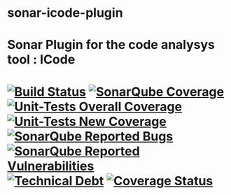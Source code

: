 # sonar-icode-plugin
Sonar Plugin for the code analysys tool : ICode
==========
[![Build Status](https://travis-ci.org/AT-NicolasMetivier/sonar-icode-plugin.svg?branch=master)](https://travis-ci.org/AT-NicolasMetivier/sonar-icode-plugin)
[![SonarQube Coverage](https://sonarcloud.io/api/badges/gate?key=com.ateno.sonar%3Asonar-test-plugin)](https://sonarcloud.io/dashboard?id=com.ateno.sonar%3Asonar-test-plugin)
[![Unit-Tests Overall Coverage](https://sonarcloud.io/api/badges/measure?key=org.sonar:sonar-test-plugin&metric=coverage&template=FLAT)](https://sonarcloud.io/dashboard?id=com.ateno.sonar%3Asonar-test-plugin)
[![Unit-Tests New Coverage](https://sonarcloud.io/api/badges/measure?key=org.sonar:sonar-test-plugin&metric=new_coverage&template=FLAT)](https://sonarcloud.io/dashboard?id=com.ateno.sonar%3Asonar-test-plugin)
[![SonarQube Reported Bugs](https://sonarcloud.io/api/badges/measure?key=org.sonar:sonar-test-plugin&metric=bugs&template=FLAT)](https://sonarcloud.io/dashboard?id=com.ateno.sonar%3Asonar-test-plugin)
[![SonarQube Reported Vulnerabilities](https://sonarcloud.io/api/badges/measure?key=org.sonar:sonar-test-plugin&metric=vulnerabilities&template=FLAT)](https://sonarcloud.io/dashboard?id=com.ateno.sonar%3Asonar-test-plugin)
[![Technical Debt](https://sonarcloud.io/api/badges/measure?key=org.sonar:sonar-test-plugin&metric=sqale_debt_ratio&template=FLAT)](https://sonarcloud.io/dashboard?id=com.ateno.sonar%3Asonar-test-plugin)
[![Coverage Status](https://coveralls.io/repos/github/AT-NicolasMetivier/sonar-test-plugin/badge.svg)](https://coveralls.io/github/AT-NicolasMetivier/sonar-test-plugin)
==========
